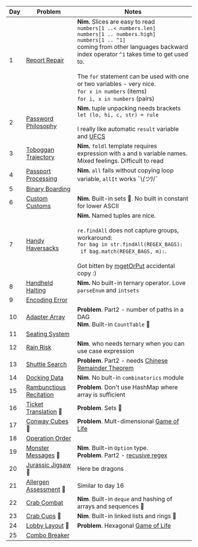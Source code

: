 Day    | Problem                                                         | Notes
------ | ---------                                                       | -------------
1      | [Report Repair](https://adventofcode.com/2020/day/1)            | **Nim.** Slices are easy to read<br>`numbers[1 ..< numbers.len]`<br> `numbers[1 .. numbers.high]`<br> `numbers[1 .. ^1]`<br> coming from other languages backward index operator `^1` takes time to get used to.<br><br> The `for` statement can be used with one or two variables - very nice.<br>`for x in numbers` (items)<br>`for i, x in numbers` (pairs)
2      | [Password Philosophy](https://adventofcode.com/2020/day/2)      | **Nim.** tuple unpacking needs brackets `let (lo, hi, c, str) = rule`<br><br>I really like automatic `result` variable and [UFCS](https://en.wikipedia.org/wiki/Uniform_Function_Call_Syntax)
3      | [Toboggan Trajectory](https://adventofcode.com/2020/day/3)      | **Nim.** `foldl` template requires expression with `a` and `b` variable names. Mixed feelings. Difficult to read
4      | [Passport Processing](https://adventofcode.com/2020/day/4)      | **Nim.** `all` fails without copying loop variable, `allIt` works ¯\\_(ツ)_/¯
5      | [Binary Boarding](https://adventofcode.com/2020/day/5)          |
6      | [Custom Customs](https://adventofcode.com/2020/day/6)           | **Nim.** Built-in sets 🚀. No built in constant for lower ASCII
7      | [Handy Haversacks](https://adventofcode.com/2020/day/7)         | **Nim.** Named tuples are nice.<br><br>`re.findAll` does not capture groups, workaround:<br>`for bag in str.findAll(REGEX_BAGS):`<br>&nbsp;&nbsp;`if bag.match(REGEX_BAGS, m):`.<br><br>Got bitten by [mgetOrPut](https://nim-lang.org/docs/tables.html#mgetOrPut%2CTable%5BA%2CB%5D%2CA%2CB) accidental copy :)
8      | [Handheld Halting](https://adventofcode.com/2020/day/8)         | **Nim.** No built-in ternary operator. Love `parseEnum` and `intsets`
9      | [Encoding Error](https://adventofcode.com/2020/day/9)           |
10     | [Adapter Array](https://adventofcode.com/2020/day/10)           | **Problem**. Part2 - number of paths in a DAG<br> **Nim**. Built-in `CountTable` 🚀
11     | [Seating System](https://adventofcode.com/2020/day/11)          |
12     | [Rain Risk](https://adventofcode.com/2020/day/12)               | **Nim**. who needs ternary when you can use case expression
13     | [Shuttle Search](https://adventofcode.com/2020/day/13)          | **Problem**. Part2 - needs [Chinese Remainder Theorem](https://en.wikipedia.org/wiki/Chinese_remainder_theorem)
14     | [Docking Data](https://adventofcode.com/2020/day/14)            | **Nim**. No bult-in `combinatorics` module
15     | [Rambunctious Recitation](https://adventofcode.com/2020/day/15) | **Problem**. Don't use HashMap where array is sufficient
16     | [Ticket Translation](https://adventofcode.com/2020/day/16) 💯   | **Problem**. Sets 🚀
17     | [Conway Cubes](https://adventofcode.com/2020/day/17) 💯         | **Problem**. Mult-dimensional [Game of Life](https://en.wikipedia.org/wiki/Conway%27s_Game_of_Life)
18     | [Operation Order](https://adventofcode.com/2020/day/18)         |
19     | [Monster Messages](https://adventofcode.com/2020/day/19) 💯     | **Nim**. Built-in `Option` type.<br>**Problem**. Part2 - [recusive regex](https://www.pcre.org/original/doc/html/pcrepattern.html#SEC23)
20     | [Jurassic Jigsaw](https://adventofcode.com/2020/day/20) 💯      | Here be dragons
21     | [Allergen Assessment](https://adventofcode.com/2020/day/21) 💯  | Similar to day 16
22     | [Crab Combat](https://adventofcode.com/2020/day/22)             | **Nim**. Built-in `deque` and hashing of arrays and sequences 🚀
23     | [Crab Cups](https://adventofcode.com/2020/day/23) 💯            | **Nim**. Built-in linked lists and rings 🚀
24     | [Lobby Layout](https://adventofcode.com/2020/day/24) 💯         | **Problem**. Hexagonal [Game of Life](https://en.wikipedia.org/wiki/Conway%27s_Game_of_Life)
25     | [Combo Breaker](https://adventofcode.com/2020/day/25)           |

